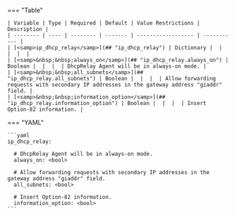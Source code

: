 <!--
  ~ Copyright (c) 2025 Arista Networks, Inc.
  ~ Use of this source code is governed by the Apache License 2.0
  ~ that can be found in the LICENSE file.
  -->
=== "Table"

    | Variable | Type | Required | Default | Value Restrictions | Description |
    | -------- | ---- | -------- | ------- | ------------------ | ----------- |
    | [<samp>ip_dhcp_relay</samp>](## "ip_dhcp_relay") | Dictionary |  |  |  |  |
    | [<samp>&nbsp;&nbsp;always_on</samp>](## "ip_dhcp_relay.always_on") | Boolean |  |  |  | DhcpRelay Agent will be in always-on mode. |
    | [<samp>&nbsp;&nbsp;all_subnets</samp>](## "ip_dhcp_relay.all_subnets") | Boolean |  |  |  | Allow forwarding requests with secondary IP addresses in the gateway address "giaddr" field. |
    | [<samp>&nbsp;&nbsp;information_option</samp>](## "ip_dhcp_relay.information_option") | Boolean |  |  |  | Insert Option-82 information. |

=== "YAML"

    ```yaml
    ip_dhcp_relay:

      # DhcpRelay Agent will be in always-on mode.
      always_on: <bool>

      # Allow forwarding requests with secondary IP addresses in the gateway address "giaddr" field.
      all_subnets: <bool>

      # Insert Option-82 information.
      information_option: <bool>
    ```
